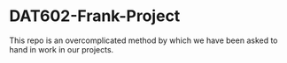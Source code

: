 # DAT602-Frank-Project
This repo is an overcomplicated method by which we have been asked to hand in work in our projects.